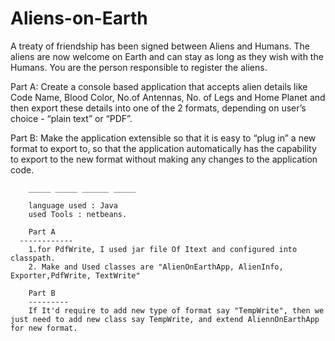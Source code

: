# Aliens-on-Earth


A treaty of friendship has been signed between Aliens and Humans. The aliens are now welcome on Earth and can stay as long as they wish with the Humans. You are the person responsible to register the aliens.

Part A: 
Create a console based application that accepts alien details like Code Name, Blood Color, No.of Antennas, No. of Legs and Home Planet and then export these details into one of the 2 formats, depending on user’s choice - “plain text” or “PDF”.

Part B: 
Make the application extensible so that it is easy to “plug in” a new format to export to, so that  the application automatically has the capability to export to the new format without making any changes to the application code.


        _____ _____ ______ _____
        
        language used : Java
        used Tools : netbeans.
        
        Part A
      ------------  
        1.for PdfWrite, I used jar file Of Itext and configured into classpath.
        2. Make and Used classes are "AlienOnEarthApp, AlienInfo, Exporter,PdfWrite, TextWrite"
        
        Part B
        ---------
        If It'd require to add new type of format say "TempWrite", then we just need to add new class say TempWrite, and extend AliennOnEarthApp for new format.
